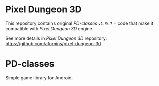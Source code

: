 Pixel Dungeon 3D
=============
This repository contains original *PD-classes* `v1.9.7` + code that make it compatible with *Pixel Dungeon 3D* engine.

See more details in *Pixel Dungeon 3D* repository:
https://github.com/afomins/pixel-dungeon-3d


PD-classes
==========

Simple game library for Android.
